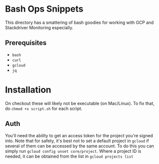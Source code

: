 # Bash Ops Snippets
This directory has a smattering of bash goodies for working with GCP and Stackdriver Monitoring
especially.

## Prerequisites
* `bash`
* `curl`
* `gcloud`
* `jq`

# Installation
On checkout these will likely not be executable (on Mac/Linux). To fix that, do `chmod +x script.sh`
for each script.

## Auth
You'll need the ability to get an access token for the project you're signed into. Note
that for safety, it's best not to set a default project in `gcloud` if several of them
can be accessed by the same account. To do this you can simply run
```gcloud config unset core/project```. Where a project ID is needed, it can be obtained from
the list in `gcloud projects list`
